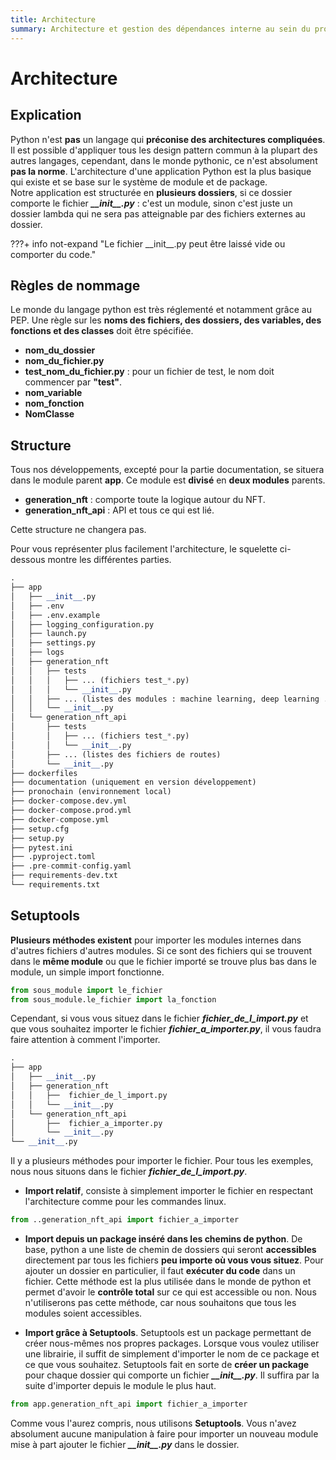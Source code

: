 ```yaml
---
title: Architecture
summary: Architecture et gestion des dépendances interne au sein du projet
---
```


# Architecture

## Explication

Python n'est **pas** un langage qui **préconise des architectures compliquées**. Il est possible d'appliquer tous les design pattern commun à la plupart des autres langages, cependant, dans le monde pythonic, ce n'est absolument **pas la norme**. L'architecture d'une application Python est la plus basique qui existe et se base sur le système de module et de package.<br>
Notre application est structurée en **plusieurs dossiers**, si ce dossier comporte le fichier ***\_\_init\_\_.py*** : c'est un module, sinon c'est juste un dossier lambda qui ne sera pas atteignable par des fichiers externes au dossier.

???+ info not-expand "Le fichier \_\_init\_\_.py peut être laissé vide ou comporter du code."

## Règles de nommage

Le monde du langage python est très réglementé et notamment grâce au PEP. Une règle sur les **noms des fichiers, des dossiers, des variables, des fonctions et des classes** doit être spécifiée.

 - **nom_du_dossier**
 - **nom_du_fichier.py**
 - **test_nom_du_fichier.py** : pour un fichier de test, le nom doit commencer par **"test"**.
 - **nom_variable**
 - **nom_fonction**
 - **NomClasse**

## Structure

Tous nos développements, excepté pour la partie documentation, se situera dans le module parent **app**.
Ce module est **divisé** en **deux modules** parents.
 - **generation_nft** : comporte toute la logique autour du NFT.
 - **generation_nft_api** : API et tous ce qui est lié.

Cette structure ne changera pas.

Pour vous représenter plus facilement l'architecture, le squelette ci-dessous montre les différentes parties.

```py
.
├── app
│   ├── __init__.py
│   ├── .env
│   ├── .env.example
│   ├── logging_configuration.py
│   ├── launch.py
│   ├── settings.py
│   ├── logs
│   ├── generation_nft
│   │   ├── tests
│   │   │   ├── ... (fichiers test_*.py)
│   │   │   └── __init__.py
│   │   ├── ... (listes des modules : machine learning, deep learning ...)
│   │   └── __init__.py
│   └── generation_nft_api
│       ├── tests
│       │   ├── ... (fichiers test_*.py)
│       │   └── __init__.py
│       ├── ... (listes des fichiers de routes)
│       └── __init__.py
├── dockerfiles
├── documentation (uniquement en version développement)
├── pronochain (environnement local)
├── docker-compose.dev.yml
├── docker-compose.prod.yml
├── docker-compose.yml
├── setup.cfg
├── setup.py
├── pytest.ini
├── .pyproject.toml
├── .pre-commit-config.yaml
├── requirements-dev.txt
└── requirements.txt
```

## Setuptools

**Plusieurs méthodes existent** pour importer les modules internes dans d'autres fichiers d'autres modules. Si ce sont des fichiers qui se trouvent dans le **même module** ou que le fichier importé se trouve plus bas dans le module, un simple import fonctionne.

```py
from sous_module import le_fichier
from sous_module.le_fichier import la_fonction
```

Cependant, si vous vous situez dans le fichier ***fichier_de_l_import.py*** et que vous souhaitez importer le fichier ***fichier_a_importer.py***, il vous faudra faire attention à comment l'importer.

```py
.
├── app
│   ├── __init__.py
│   ├── generation_nft
│   │   ├──  fichier_de_l_import.py
│   │   └── __init__.py
│   └── generation_nft_api
│       ├──  fichier_a_importer.py
│       └── __init__.py
└── __init__.py
```

Il y a plusieurs méthodes pour importer le fichier. Pour tous les exemples, nous nous situons dans le fichier ***fichier_de_l_import.py***.

 - **Import relatif**, consiste à simplement importer le fichier en respectant l'architecture comme pour les commandes linux.
  ```py
  from ..generation_nft_api import fichier_a_importer
  ```

 - **Import depuis un package inséré dans les chemins de python**. De base, python a une liste de chemin de dossiers qui seront **accessibles** directement par tous les fichiers **peu importe où vous vous situez**. Pour ajouter un dossier en particulier, il faut **exécuter du code** dans un fichier. Cette méthode est la plus utilisée dans le monde de python et permet d'avoir le **contrôle total** sur ce qui est accessible ou non. Nous n'utiliserons pas cette méthode, car nous souhaitons que tous les modules soient accessibles.

 - **Import grâce à Setuptools**. Setuptools est un package permettant de créer nous-mêmes nos propres packages. Lorsque vous voulez utiliser une librairie, il suffit de simplement d'importer le nom de ce package et ce que vous souhaitez. Setuptools fait en sorte de **créer un package** pour chaque dossier qui comporte un fichier ***\_\_init\_\_.py***. Il suffira par la suite d'importer depuis le module le plus haut.
  ```py
  from app.generation_nft_api import fichier_a_importer
  ```

Comme vous l'aurez compris, nous utilisons **Setuptools**. Vous n'avez absolument aucune manipulation à faire pour importer un nouveau module mise à part ajouter le fichier ***\_\_init\_\_.py*** dans le dossier.

